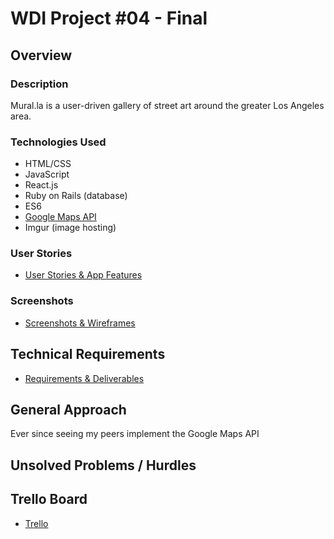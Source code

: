 # WDI Project #04 - Final

## Overview 

### Description
Mural.la is a user-driven gallery of street art around the greater Los Angeles area. 

### Technologies Used
- HTML/CSS
- JavaScript
- React.js
- Ruby on Rails (database)
- ES6
- [Google Maps API](https://developers.google.com/maps/documentation/javascript/tutorial)
- Imgur (image hosting)

### User Stories 
- [User Stories & App Features](/userstories.md)

### Screenshots
- [Screenshots & Wireframes](/wireframes.md)

## Technical Requirements
- [Requirements & Deliverables](/deliverables.md)

## General Approach
Ever since seeing my peers implement the Google Maps API 

## Unsolved Problems / Hurdles

## Trello Board

- [Trello](https://trello.com/b/KE4cXxEq/wdi-project-04)
